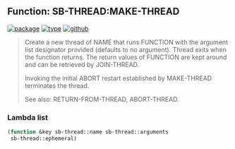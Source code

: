 ## Function: SB-THREAD:MAKE-THREAD
[![package](https://img.shields.io/badge/Package-SB--THREAD-5f9ea0.svg?style=social&colorA=999999)](../) [![type](https://img.shields.io/badge/Type-Function-5f9ea0.svg?style=social&colorA=999999)](../#function) [![github](https://img.shields.io/badge/GitHub-View_the_source-5f9ea0.svg?style=social&colorA=999999&logo=github)](https://github.com/sbcl/sbcl/blob/master/src/code/target-thread.lisp/) 

> Create a new thread of NAME that runs FUNCTION with the argument
> list designator provided (defaults to no argument). Thread exits when
> the function returns. The return values of FUNCTION are kept around
> and can be retrieved by JOIN-THREAD.
> 
> Invoking the initial ABORT restart established by MAKE-THREAD
> terminates the thread.
> 
> See also: RETURN-FROM-THREAD, ABORT-THREAD.

### Lambda list
```cl
(function &key sb-thread::name sb-thread::arguments
 sb-thread::ephemeral)
```
